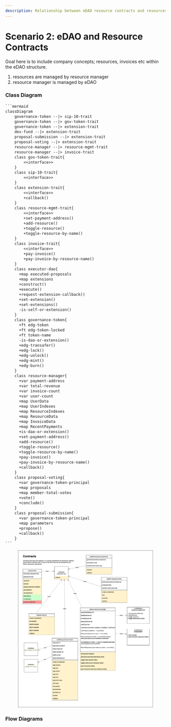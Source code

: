 ```yaml
---
description: Relationship between eDAO resource contracts and resources
---
```


# Scenario 2: eDAO and Resource Contracts

Goal here is to include company concepts; resources, invoices etc within the eDAO structure.

1. resources are managed by resource manager
2. resource manager is managed by eDAO

### Class Diagram

````mermaid
```mermaid
classDiagram
    governance-token --|> sip-10-trait
    governance-token --|> gov-token-trait
    governance-token --|> extension-trait
    dev-fund --|> extension-trait
    proposal-submission --|> extension-trait
    proposal-voting --|> extension-trait
    resource-manager --|> resource-mgmt-trait
    resource-manager --|> invoice-trait
    class gov-token-trait{
        <<interface>>
    }
    class sip-10-trait{
        <<interface>>
    }
    class extension-trait{
        <<interface>>
        +callback()
    }
    class resource-mgmt-trait{
        <<interface>>
        +set-payment-address()
        +add-resource()
        +toggle-resource()
        +toggle-resource-by-name()
    }
    class invoice-trait{
        <<interface>>
        +pay-invoice()
        +pay-invoice-by-resource-name()
    }
    class executor-dao{
      +map executed-proposals
      +map extensions
      +construct()
      +execute()
      +request-extension-callback()
      +set-extension()
      +set-extensions()
      -is-self-or-extension()
    }
    class governance-token{
      +ft edg-token
      +ft edg-token-locked
      +ft token-name
      -is-dao-or-extension()
      +edg-transafer()
      +edg-lock()
      +edg-unlock()
      +edg-mint()
      +edg-burn()
    }
    class resource-manager{
      +var payment-address
      +var total-revenue
      +var invoice-count
      +var user-count
      +map UserData
      +map UserIndexes
      +map ResourceIndexes
      +map ResourceData
      +map InvoiceData
      +map RecentPayments
      +is-dao-or-extension()
      +set-payment-address()
      +add-resource()
      +toggle-resource()
      +toggle-resource-by-name()
      +pay-invoice()
      +pay-invoice-by-resource-name()
      +callback()
    }
    class proposal-voting{
      +var governance-token-principal
      +map proposals
      +map member-total-votes
      +vote()
      +conclude()
    }    
    class proposal-submission{
      +var governance-token-principal
      +map parameters
      +propose()
      +callback()
    }
```
````

<figure><img src="../.gitbook/assets/eDAO-resource-contracts_class.drawio (3).png" alt=""><figcaption></figcaption></figure>

### Flow Diagrams
